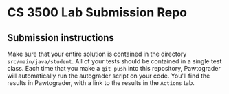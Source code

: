 # CS 3500 Lab Submission Repo

## Submission instructions

Make sure that your entire solution is contained in the directory `src/main/java/student`. All of your tests should be contained in a single test class. Each time that you make a `git push` into this repository, Pawtograder will automatically run the autograder script on your code. You'll find the results in Pawtograder, with a link to the results in the `Actions` tab.
